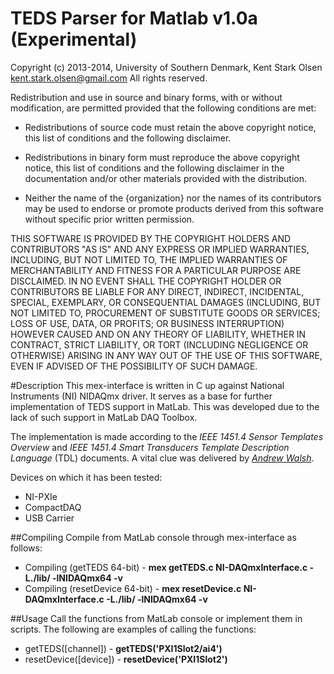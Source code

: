 TEDS Parser for Matlab v1.0a (Experimental)
==================
Copyright (c) 2013-2014, University of Southern Denmark, Kent Stark Olsen <kent.stark.olsen@gmail.com>
All rights reserved.

Redistribution and use in source and binary forms, with or without
modification, are permitted provided that the following conditions are met:

* Redistributions of source code must retain the above copyright notice, this
  list of conditions and the following disclaimer.

* Redistributions in binary form must reproduce the above copyright notice,
  this list of conditions and the following disclaimer in the documentation
  and/or other materials provided with the distribution.

* Neither the name of the {organization} nor the names of its
  contributors may be used to endorse or promote products derived from
  this software without specific prior written permission.

THIS SOFTWARE IS PROVIDED BY THE COPYRIGHT HOLDERS AND CONTRIBUTORS "AS IS"
AND ANY EXPRESS OR IMPLIED WARRANTIES, INCLUDING, BUT NOT LIMITED TO, THE
IMPLIED WARRANTIES OF MERCHANTABILITY AND FITNESS FOR A PARTICULAR PURPOSE ARE
DISCLAIMED. IN NO EVENT SHALL THE COPYRIGHT HOLDER OR CONTRIBUTORS BE LIABLE
FOR ANY DIRECT, INDIRECT, INCIDENTAL, SPECIAL, EXEMPLARY, OR CONSEQUENTIAL
DAMAGES (INCLUDING, BUT NOT LIMITED TO, PROCUREMENT OF SUBSTITUTE GOODS OR
SERVICES; LOSS OF USE, DATA, OR PROFITS; OR BUSINESS INTERRUPTION) HOWEVER
CAUSED AND ON ANY THEORY OF LIABILITY, WHETHER IN CONTRACT, STRICT LIABILITY,
OR TORT (INCLUDING NEGLIGENCE OR OTHERWISE) ARISING IN ANY WAY OUT OF THE USE
OF THIS SOFTWARE, EVEN IF ADVISED OF THE POSSIBILITY OF SUCH DAMAGE.

#Description
This mex-interface is written in C up against National Instruments (NI) NIDAQmx driver. It serves as a base for further implementation of TEDS support in MatLab. This was developed due to the lack of such support in MatLab DAQ Toolbox.

The implementation is made according to the *IEEE 1451.4 Sensor Templates Overview* and *IEEE 1451.4 Smart Transducers Template Description Language* (TDL) documents. A vital clue was delivered by [*Andrew Walsh*](http://awalsh128.blogspot.dk/2011/08/writing-teds-ieee-14514-parser.html).

Devices on which it has been tested:
* NI-PXIe
* CompactDAQ
* USB Carrier

##Compiling
Compile from MatLab console through mex-interface as follows:
* Compiling (getTEDS 64-bit) - **mex getTEDS.c NI-DAQmxInterface.c -L./lib/ -lNIDAQmx64 -v**
* Compiling (resetDevice 64-bit) - **mex resetDevice.c NI-DAQmxInterface.c -L./lib/ -lNIDAQmx64 -v**

##Usage
Call the functions from MatLab console or implement them in scripts. The following are examples of calling the functions:
* getTEDS([channel]) - **getTEDS('PXI1Slot2/ai4')**
* resetDevice([device]) - **resetDevice('PXI1Slot2')**
